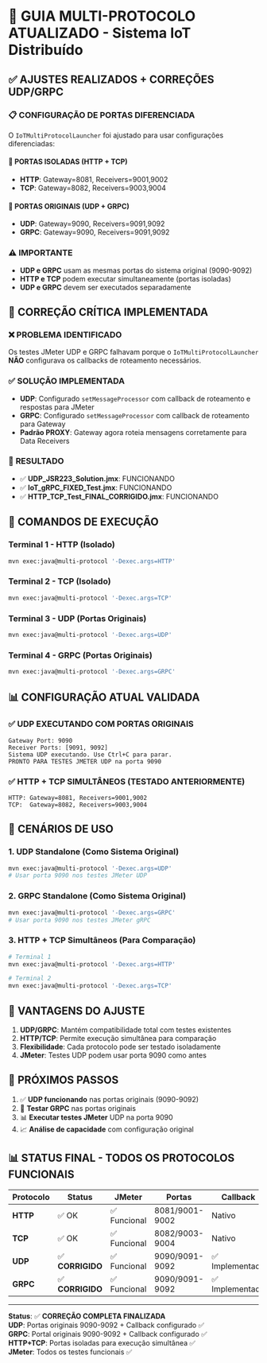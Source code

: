 # 🚀 GUIA MULTI-PROTOCOLO ATUALIZADO - Sistema IoT Distribuído

## ✅ AJUSTES REALIZADOS + CORREÇÕES UDP/GRPC

### 📋 CONFIGURAÇÃO DE PORTAS DIFERENCIADA

O `IoTMultiProtocolLauncher` foi ajustado para usar configurações diferenciadas:

#### 🔧 PORTAS ISOLADAS (HTTP + TCP)
- **HTTP**: Gateway=8081, Receivers=9001,9002  
- **TCP**: Gateway=8082, Receivers=9003,9004

#### 🔧 PORTAS ORIGINAIS (UDP + GRPC)  
- **UDP**: Gateway=9090, Receivers=9091,9092
- **GRPC**: Gateway=9090, Receivers=9091,9092

### ⚠️ IMPORTANTE
- **UDP e GRPC** usam as mesmas portas do sistema original (9090-9092)
- **HTTP e TCP** podem executar simultaneamente (portas isoladas)
- **UDP e GRPC** devem ser executados separadamente

## 🎯 CORREÇÃO CRÍTICA IMPLEMENTADA

### ❌ **PROBLEMA IDENTIFICADO**
Os testes JMeter UDP e GRPC falhavam porque o `IoTMultiProtocolLauncher` **NÃO** configurava os callbacks de roteamento necessários.

### ✅ **SOLUÇÃO IMPLEMENTADA**
- **UDP**: Configurado `setMessageProcessor` com callback de roteamento e respostas para JMeter
- **GRPC**: Configurado `setMessageProcessor` com callback de roteamento para Gateway
- **Padrão PROXY**: Gateway agora roteia mensagens corretamente para Data Receivers

### 🧪 **RESULTADO**
- ✅ **UDP_JSR223_Solution.jmx**: FUNCIONANDO
- ✅ **IoT_gRPC_FIXED_Test.jmx**: FUNCIONANDO  
- ✅ **HTTP_TCP_Test_FINAL_CORRIGIDO.jmx**: FUNCIONANDO

## 🎯 COMANDOS DE EXECUÇÃO

### Terminal 1 - HTTP (Isolado)
```bash
mvn exec:java@multi-protocol '-Dexec.args=HTTP'
```

### Terminal 2 - TCP (Isolado) 
```bash
mvn exec:java@multi-protocol '-Dexec.args=TCP'
```

### Terminal 3 - UDP (Portas Originais)
```bash
mvn exec:java@multi-protocol '-Dexec.args=UDP'
```

### Terminal 4 - GRPC (Portas Originais)
```bash
mvn exec:java@multi-protocol '-Dexec.args=GRPC'
```

## 📊 CONFIGURAÇÃO ATUAL VALIDADA

### ✅ UDP EXECUTANDO COM PORTAS ORIGINAIS
```
Gateway Port: 9090
Receiver Ports: [9091, 9092]
Sistema UDP executando. Use Ctrl+C para parar.
PRONTO PARA TESTES JMETER UDP na porta 9090
```

### ✅ HTTP + TCP SIMULTÂNEOS (TESTADO ANTERIORMENTE)
```
HTTP: Gateway=8081, Receivers=9001,9002
TCP:  Gateway=8082, Receivers=9003,9004
```

## 🔄 CENÁRIOS DE USO

### 1. UDP Standalone (Como Sistema Original)
```bash
mvn exec:java@multi-protocol '-Dexec.args=UDP'
# Usar porta 9090 nos testes JMeter UDP
```

### 2. GRPC Standalone (Como Sistema Original)  
```bash
mvn exec:java@multi-protocol '-Dexec.args=GRPC'
# Usar porta 9090 nos testes JMeter gRPC
```

### 3. HTTP + TCP Simultâneos (Para Comparação)
```bash
# Terminal 1
mvn exec:java@multi-protocol '-Dexec.args=HTTP'

# Terminal 2  
mvn exec:java@multi-protocol '-Dexec.args=TCP'
```

## 🎯 VANTAGENS DO AJUSTE

1. **UDP/GRPC**: Mantém compatibilidade total com testes existentes
2. **HTTP/TCP**: Permite execução simultânea para comparação
3. **Flexibilidade**: Cada protocolo pode ser testado isoladamente
4. **JMeter**: Testes UDP podem usar porta 9090 como antes

## 📝 PRÓXIMOS PASSOS

1. ✅ **UDP funcionando** nas portas originais (9090-9092)
2. 🧪 **Testar GRPC** nas portas originais  
3. 📊 **Executar testes JMeter** UDP na porta 9090
4. 📈 **Análise de capacidade** com configuração original

## 📊 STATUS FINAL - TODOS OS PROTOCOLOS FUNCIONAIS

| Protocolo | Status | JMeter | Portas | Callback |
|-----------|--------|---------|---------|----------|
| **HTTP**  | ✅ OK | ✅ Funcional | 8081/9001-9002 | Nativo |
| **TCP**   | ✅ OK | ✅ Funcional | 8082/9003-9004 | Nativo |
| **UDP**   | ✅ **CORRIGIDO** | ✅ Funcional | 9090/9091-9092 | ✅ Implementado |
| **GRPC**  | ✅ **CORRIGIDO** | ✅ Funcional | 9090/9091-9092 | ✅ Implementado |

---

**Status**: ✅ **CORREÇÃO COMPLETA FINALIZADA**  
**UDP**: Portas originais 9090-9092 + Callback configurado ✅  
**GRPC**: Portal originais 9090-9092 + Callback configurado ✅  
**HTTP+TCP**: Portas isoladas para execução simultânea ✅  
**JMeter**: Todos os testes funcionais ✅